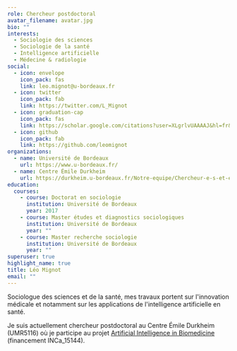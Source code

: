 ```yaml
---
role: Chercheur postdoctoral
avatar_filename: avatar.jpg
bio: ""
interests:
  - Sociologie des sciences
  - Sociologie de la santé
  - Intelligence artificielle
  - Médecine & radiologie
social:
  - icon: envelope
    icon_pack: fas
    link: leo.mignot@u-bordeaux.fr
  - icon: twitter
    icon_pack: fab
    link: https://twitter.com/L_Mignot
  - icon: graduation-cap
    icon_pack: fas
    link: https://scholar.google.com/citations?user=XLgrlvUAAAAJ&hl=fr&oi=ao
  - icon: github
    icon_pack: fab
    link: https://github.com/leomignot
organizations:
  - name: Université de Bordeaux
    url: https://www.u-bordeaux.fr/
  - name: Centre Émile Durkheim
    url: https://durkheim.u-bordeaux.fr/Notre-equipe/Chercheur-e-s-et-enseignant-e-s-chercheur-e-s-associe-e-s/CV/Leo-Mignot
education:
  courses:
    - course: Doctorat en sociologie
      institution: Université de Bordeaux
      year: 2017
    - course: Master études et diagnostics sociologiques
      institution: Université de Bordeaux
      year: ""
    - course: Master recherche sociologie
      institution: Université de Bordeaux
      year: ""
superuser: true
highlight_name: true
title: Léo Mignot
email: ""
---
```

Sociologue des sciences et de la santé, mes travaux portent sur l'innovation médicale et notamment sur les applications de l'intelligence artificielle en santé.

Je suis actuellement chercheur postdoctoral au Centre Émile Durkheim (UMR5116) où je participe au projet [Artificial Intelligence in Biomedicine](https://durkheim.u-bordeaux.fr/Organisation-de-la-recherche/Sciences-ENvironnement-Sante-SENS/Projets-finances/The-Rise-of-Artificial-Intelligence-in-Biomedicine) (financement INCa_15144).